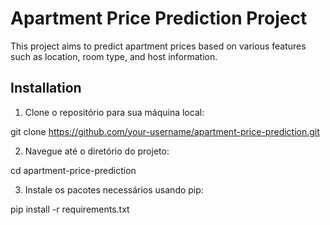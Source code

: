 # Apartment Price Prediction Project

This project aims to predict apartment prices based on various features such as location, room type, and host information.

## Installation

1. Clone o repositório para sua máquina local:

git clone https://github.com/your-username/apartment-price-prediction.git


2. Navegue até o diretório do projeto:

cd apartment-price-prediction


3. Instale os pacotes necessários usando pip:

pip install -r requirements.txt

